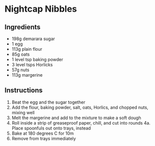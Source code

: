 # Nightcap Nibbles

## Ingredients

* 198g demarara sugar
* 1 egg
* 113g plain flour
* 85g oats
* 1 level tsp baking powder
* 3 level tsps Horlicks
* 57g nuts
* 113g margerine

## Instructions

1. Beat the egg and the sugar together
2. Add the flour, baking powder, salt, oats, Horlics, and chopped nuts, mixing well
3. Melt the margerine and add to the mixture to make a soft dough
4. Roll inside a strip of greaseproof paper, chill, and cut into rounds
4a. Place spoonfuls out onto trays, instead
5. Bake at 180 degrees C for 10m
6. Remove from trays immediately
